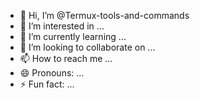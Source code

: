 - 👋 Hi, I’m @Termux-tools-and-commands
- 👀 I’m interested in ...
- 🌱 I’m currently learning ...
- 💞️ I’m looking to collaborate on ...
- 📫 How to reach me ...
- 😄 Pronouns: ...
- ⚡ Fun fact: ...

<!---
Termux-tools-and-commands/Termux-tools-and-commands is a ✨ special ✨ repository because its `README.md` (this file) appears on your GitHub profile.
You can click the Preview link to take a look at your changes.
--->
